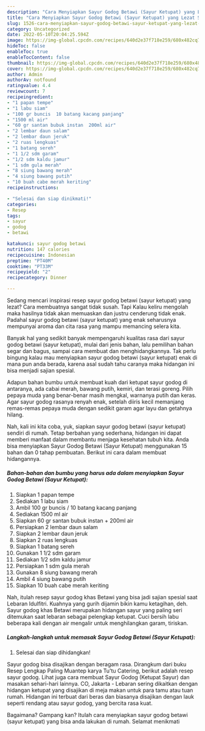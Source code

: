 ```yaml
---
description: "Cara Menyiapkan Sayur Godog Betawi (Sayur Ketupat) yang Lezat Sekali, Buat Buka Puasa}"
title: "Cara Menyiapkan Sayur Godog Betawi (Sayur Ketupat) yang Lezat Sekali, Buat Buka Puasa}"
slug: 1526-cara-menyiapkan-sayur-godog-betawi-sayur-ketupat-yang-lezat-sekali-buat-buka-puasa
category: Uncategorized
date: 2022-05-10T20:04:25.594Z
image: https://img-global.cpcdn.com/recipes/640d2e37f718e259/680x482cq70/sayur-godog-betawi-sayur-ketupat-foto-resep-utama.jpg
hideToc: false
enableToc: true
enableTocContent: false
thumbnail: https://img-global.cpcdn.com/recipes/640d2e37f718e259/680x482cq70/sayur-godog-betawi-sayur-ketupat-foto-resep-utama.jpg
cover: https://img-global.cpcdn.com/recipes/640d2e37f718e259/680x482cq70/sayur-godog-betawi-sayur-ketupat-foto-resep-utama.jpg
author: Admin
authorAv: notfound
ratingvalue: 4.4
reviewcount: 7
recipeingredient:
- "1 papan tempe"
- "1 labu siam"
- "100 gr buncis  10 batang kacang panjang"
- "1500 ml air"
- "60 gr santan bubuk instan  200ml air"
- "2 lembar daun salam"
- "2 lembar daun jeruk"
- "2 ruas lengkuas"
- "1 batang sereh"
- "1 1/2 sdm garam"
- "1/2 sdm kaldu jamur"
- "1 sdm gula merah"
- "8 siung bawang merah"
- "4 siung bawang putih"
- "10 buah cabe merah keriting"
recipeinstructions:

- "Selesai dan siap dinikmati!"
categories:
- Resep
tags:
- sayur
- godog
- betawi

katakunci: sayur godog betawi 
nutrition: 147 calories
recipecuisine: Indonesian
preptime: "PT40M"
cooktime: "PT33M"
recipeyield: "2"
recipecategory: Dinner

---
```



Sedang mencari inspirasi resep sayur godog betawi (sayur ketupat) yang lezat? Cara membuatnya sangat tidak susah. Tapi Kalau keliru mengolah maka hasilnya tidak akan memuaskan dan justru cenderung tidak enak. Padahal sayur godog betawi (sayur ketupat) yang enak seharusnya mempunyai aroma dan cita rasa yang mampu memancing selera kita.


Banyak hal yang sedikit banyak mempengaruhi kualitas rasa dari sayur godog betawi (sayur ketupat), mulai dari jenis bahan, lalu pemilihan bahan segar dan bagus, sampai cara membuat dan menghidangkannya. Tak perlu bingung kalau mau menyiapkan sayur godog betawi (sayur ketupat) enak di mana pun anda berada, karena asal sudah tahu caranya maka hidangan ini bisa menjadi sajian spesial.

Adapun bahan bumbu untuk membuat kuah dari ketupat sayur godog di antaranya, ada cabai merah, bawang putih, kemiri, dan terasi goreng. Pilih pepaya muda yang benar-benar masih mengkal, warnanya putih dan keras. Agar sayur godog rasanya renyah enak, setelah diiris kecil memanjang remas-remas pepaya muda dengan sedikit garam agar layu dan getahnya hilang.


Nah, kali ini kita coba, yuk, siapkan sayur godog betawi (sayur ketupat) sendiri di rumah. Tetap berbahan yang sederhana, hidangan ini dapat memberi manfaat dalam membantu menjaga kesehatan tubuh kita. Anda bisa menyiapkan Sayur Godog Betawi (Sayur Ketupat) menggunakan 15 bahan dan 0 tahap pembuatan. Berikut ini cara dalam membuat hidangannya.

<!--inarticleads1-->

##### Bahan-bahan dan bumbu yang harus ada dalam menyiapkan Sayur Godog Betawi (Sayur Ketupat):

1. Siapkan 1 papan tempe
1. Sediakan 1 labu siam
1. Ambil 100 gr buncis / 10 batang kacang panjang
1. Sediakan 1500 ml air
1. Siapkan 60 gr santan bubuk instan + 200ml air
1. Persiapkan 2 lembar daun salam
1. Siapkan 2 lembar daun jeruk
1. Siapkan 2 ruas lengkuas
1. Siapkan 1 batang sereh
1. Gunakan 1 1/2 sdm garam
1. Sediakan 1/2 sdm kaldu jamur
1. Persiapkan 1 sdm gula merah
1. Gunakan 8 siung bawang merah
1. Ambil 4 siung bawang putih
1. Siapkan 10 buah cabe merah keriting


Nah, itulah resep sayur godog khas Betawi yang bisa jadi sajian spesial saat Lebaran Idulfitri. Kuahnya yang gurih dijamin bikin kamu ketagihan, deh. Sayur godog khas Betawi merupakan hidangan sayur yang paling seri ditemukan saat lebaran sebagai pelengkap ketupat. Cuci bersih labu beberapa kali dengan air mengalir untuk menghilangkan garam, tiriskan. 

<!--inarticleads2-->

##### Langkah-langkah untuk memasak Sayur Godog Betawi (Sayur Ketupat):


1. Selesai dan siap dihidangkan!

Sayur godog bisa disajikan dengan beragam rasa. Dirangkum dari buku Resep Lengkap Paling Muantep karya Tu&#39;tu Catering, berikut adalah resep sayur godog. Lihat juga cara membuat Sayur Godog (Ketupat Sayur) dan masakan sehari-hari lainnya. CO, Jakarta - Lebaran sering dikaitkan dengan hidangan ketupat yang disajikan di meja makan untuk para tamu atau tuan rumah. Hidangan ini terbuat dari beras dan biasanya disajikan dengan lauk seperti rendang atau sayur godog, yang bercita rasa kuat. 

Bagaimana? Gampang kan? Itulah cara menyiapkan sayur godog betawi (sayur ketupat) yang bisa anda lakukan di rumah. Selamat menikmati
